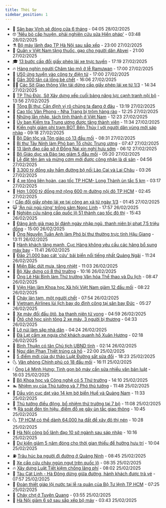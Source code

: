 ```yaml
---
title: Thời Sự
sidebar_position: 1
---
```


<!-- vnexpress-thoi-su:START -->
- 🦒 [Sân bay Vinh sẽ đóng cửa 6 tháng](https://vnexpress.net/san-bay-vinh-se-dong-cua-6-thang-4855041.html) - 04:05 28/02/2025
- 🤓 [&#39;Nếu bỏ cấp huyện, phải nghiên cứu sửa Hiến pháp&#39;](https://vnexpress.net/neu-bo-cap-huyen-phai-nghien-cuu-sua-hien-phap-4855025.html) - 03:48 28/02/2025
- ⚗️ [Bộ máy lãnh đạo TP Hà Nội sau sắp xếp](https://vnexpress.net/bo-may-lanh-dao-tp-ha-noi-sau-sap-xep-4854865.html) - 23:00 27/02/2025
- 🌊 [Quân y Việt Nam tặng thuốc, gạo cho người dân Abyei](https://vnexpress.net/quan-y-viet-nam-tang-thuoc-gao-cho-nguoi-dan-abyei-4854903.html) - 21:00 27/02/2025
- 🎓 [13 bước cấp đổi giấy phép lái xe trực tuyến](https://vnexpress.net/13-buoc-cap-doi-giay-phep-lai-xe-truc-tuyen-4854918.html) - 17:19 27/02/2025
- 🔥 [Hàng nghìn người Chăm tảo mộ ở lễ Ramưwan](https://vnexpress.net/hang-nghin-nguoi-cham-tao-mo-o-le-ramuwan-4854859.html) - 17:00 27/02/2025
- 🦏 [U50 ứng tuyển vào công ty điện tử](https://vnexpress.net/u50-ung-tuyen-vao-cong-ty-dien-tu-4854732.html) - 17:00 27/02/2025
- 👺 [Gần 300 tấn cá lồng bè chết](https://vnexpress.net/gan-300-tan-ca-long-be-chet-4854908.html) - 16:06 27/02/2025
- 🧑‍🏫 [Các Sở Giao thông Vận tải dừng cấp giấy phép lái xe từ 1/3](https://vnexpress.net/cac-so-giao-thong-van-tai-dung-cap-giay-phep-lai-xe-tu-1-3-4854905.html) - 14:34 27/02/2025
- 🚦 [TP Thủ Đức, Sở Xây dựng xếp cuối bảng năng lực cạnh tranh nội bộ](https://vnexpress.net/tp-thu-duc-so-xay-dung-xep-cuoi-bang-nang-luc-canh-tranh-noi-bo-4854893.html) - 13:56 27/02/2025
- 🎉 [Tổng Bí thư: Cần định vị rõ chúng ta đang ở đâu](https://vnexpress.net/tong-bi-thu-can-dinh-vi-ro-chung-ta-dang-o-dau-4854863.html) - 13:19 27/02/2025
- 🦒 [Cao tốc Vân Phong - Nha Trang bị trộm hàng rào](https://vnexpress.net/cao-toc-van-phong-nha-trang-bi-trom-hang-rao-4854886.html) - 12:25 27/02/2025
- 🤗 [Những lần nhập, tách tỉnh thành ở Việt Nam](https://vnexpress.net/nhung-lan-nhap-tach-tinh-thanh-o-viet-nam-4853636.html) - 12:23 27/02/2025
- 💼 [Ủy ban Kiểm tra Trung ương được tăng thành viên](https://vnexpress.net/uy-ban-kiem-tra-trung-uong-duoc-tang-thanh-vien-4854857.html) - 11:34 27/02/2025
- 🤩 [Kiến nghị giảm phí trạm BOT Bến Thủy I với người dân vùng mới sáp nhập](https://vnexpress.net/kien-nghi-giam-phi-tram-bot-ben-thuy-i-voi-nguoi-dan-vung-moi-sap-nhap-4854758.html) - 09:18 27/02/2025
- 🤡 [Bộ Dân tộc và Tôn giáo có 13 đầu mối](https://vnexpress.net/bo-dan-toc-va-ton-giao-co-13-dau-moi-4854723.html) - 08:31 27/02/2025
- 💯 [Bí thư Tây Ninh làm Phó ban Tổ chức Trung ương](https://vnexpress.net/bi-thu-tay-ninh-lam-pho-ban-to-chuc-trung-uong-4854737.html) - 07:47 27/02/2025
- 👺 [13 lãnh đạo cấp sở ở Đồng Nai xin nghỉ hưu sớm](https://vnexpress.net/13-lanh-dao-cap-so-o-dong-nai-xin-nghi-huu-som-4854606.html) - 06:12 27/02/2025
- 🌮 [Bộ Giáo dục và Đào tạo giảm 5 đầu mối](https://vnexpress.net/bo-giao-duc-va-dao-tao-giam-5-dau-moi-4854668.html) - 05:20 27/02/2025
- 🥸 [Lễ đặt tên âm và mừng cơm mới được công nhận là di sản](https://vnexpress.net/le-dat-ten-am-va-mung-com-moi-duoc-cong-nhan-la-di-san-4854595.html) - 04:56 27/02/2025
- 🐻 [3.300 tỷ đồng xây hầm đường bộ nối Lào Cai và Lai Châu](https://vnexpress.net/3-300-ty-dong-xay-ham-duong-bo-noi-lao-cai-va-lai-chau-4854574.html) - 03:26 27/02/2025
- 👀 [4 xe tông liên hoàn, cao tốc TP HCM- Long Thành ùn tắc 5 km](https://vnexpress.net/4-xe-tong-lien-hoan-cao-toc-tp-hcm-long-thanh-un-tac-5-km-4854591.html) - 03:17 27/02/2025
- 🤔 [Hơn 1.000 tỷ đồng mở rộng 600 m đường nội đô TP HCM](https://vnexpress.net/hon-1-000-ty-dong-mo-rong-600-m-duong-noi-do-tp-hcm-4854557.html) - 02:45 27/02/2025
- 🕯 [Cấp đổi giấy phép lái xe tại công an xã từ ngày 1/3](https://vnexpress.net/cap-doi-giay-phep-lai-xe-tai-cong-an-xa-tu-ngay-1-3-4854526.html) - 01:45 27/02/2025
- 😺 [&#39;Ăn núi ngủ rừng&#39; trồng sâm Ngọc Linh](https://vnexpress.net/an-nui-ngu-rung-trong-sam-ngoc-linh-4853364.html) - 17:57 26/02/2025
- 🦆 [Nghiên cứu nâng cấp quốc lộ 51 thành cao tốc đô thị](https://vnexpress.net/nghien-cuu-nang-cap-quoc-lo-51-thanh-cao-toc-do-thi-4854446.html) - 15:43 26/02/2025
- 🧰 [Đăng ảnh giả mạo bị đánh ngày nhập ngũ, thanh niên bị phạt 7,5 triệu đồng](https://vnexpress.net/dang-anh-gia-mao-bi-danh-ngay-nhap-ngu-thanh-nien-bi-phat-7-5-trieu-dong-4854432.html) - 15:00 26/02/2025
- 🦍 [Ông Nguyễn Tuấn Anh làm Phó bí thư thường trực tỉnh Hậu Giang](https://vnexpress.net/ong-nguyen-tuan-anh-lam-pho-bi-thu-thuong-truc-tinh-hau-giang-4854424.html) - 13:11 26/02/2025
- 🧰 [Hành khách tăng mạnh, Cục Hàng không yêu cầu các hãng bổ sung máy bay](https://vnexpress.net/hanh-khach-tang-manh-cuc-hang-khong-yeu-cau-cac-hang-bo-sung-may-bay-4854377.html) - 11:41 26/02/2025
- 💃 [Đắp 21.000 bao cát &#39;cứu&#39; bãi biển nổi tiếng nhất Quảng Ngãi](https://vnexpress.net/dap-21-000-bao-cat-cuu-bai-bien-noi-tieng-nhat-quang-ngai-4854251.html) - 11:24 26/02/2025
- 🧰 [Miền Bắc dứt mưa, tăng nhiệt](https://vnexpress.net/mien-bac-dut-mua-tang-nhiet-4854405.html) - 11:03 26/02/2025
- 🚀 [Bộ Xây dựng có 8 thứ trưởng](https://vnexpress.net/bo-xay-dung-co-8-thu-truong-4854337.html) - 10:16 26/02/2025
- 🎊 [Ông Lê Hải Bình làm Thứ trưởng Văn hóa Thể thao và Du lịch](https://vnexpress.net/ong-le-hai-binh-lam-thu-truong-van-hoa-the-thao-va-du-lich-4851883.html) - 08:47 26/02/2025
- 🤭 [Viện Hàn lâm Khoa học Xã hội Việt Nam giảm 12 đầu mối](https://vnexpress.net/vien-han-lam-khoa-hoc-xa-hoi-viet-nam-giam-12-dau-moi-4854298.html) - 08:22 26/02/2025
- 🤗 [Cháy lán tạm, một người chết](https://vnexpress.net/chay-lan-tam-mot-nguoi-chet-4854275.html) - 07:54 26/02/2025
- 🌈 [Vietnam Airlines lùi lịch bay do đình công tại sân bay Đức](https://vnexpress.net/vietnam-airlines-lui-lich-bay-do-dinh-cong-tai-san-bay-duc-4854237.html) - 05:27 26/02/2025
- 🦣 [Xe máy đối đầu ôtô, ba thanh niên tử vong](https://vnexpress.net/xe-may-doi-dau-oto-ba-thanh-nien-tu-vong-4854190.html) - 04:59 26/02/2025
- 🎡 [Ôtô chở học sinh tông 2 xe máy, 3 người bị thương](https://vnexpress.net/oto-cho-hoc-sinh-tong-2-xe-may-3-nguoi-bi-thuong-4854211.html) - 04:33 26/02/2025
- 🦏 [Lở núi làm sập nhà dân](https://vnexpress.net/lo-nui-lam-sap-nha-dan-4854183.html) - 04:24 26/02/2025
- 🎊 [Đà Lạt cấm xe ngựa chở khách quanh hồ Xuân Hương](https://vnexpress.net/da-lat-cam-xe-ngua-cho-khach-quanh-ho-xuan-huong-4854133.html) - 02:18 26/02/2025
- 🫶 [Bình Thuận có tân Chủ tịch UBND tỉnh](https://vnexpress.net/binh-thuan-co-tan-chu-tich-ubnd-tinh-4854092.html) - 02:14 26/02/2025
- 🤔 [Ngư dân Phan Thiết trúng cá hố](https://vnexpress.net/ngu-dan-phan-thiet-trung-ca-ho-4852923.html) - 22:00 25/02/2025
- 🤠 [5 điểm mới của dự thảo Luật Đường sắt sửa đổi](https://vnexpress.net/5-diem-moi-cua-du-thao-luat-duong-sat-sua-doi-4854044.html) - 18:23 25/02/2025
- 🌜 [Văn phòng Chính phủ có 18 đầu mối](https://vnexpress.net/van-phong-chinh-phu-co-18-dau-moi-4854046.html) - 16:11 25/02/2025
- 🕯 [Ông Lê Minh Hưng: Tinh gọn bộ máy cần sửa nhiều văn bản luật](https://vnexpress.net/ong-le-minh-hung-tinh-gon-bo-may-can-sua-nhieu-van-ban-luat-4854014.html) - 16:03 25/02/2025
- 🤔 [Bộ Khoa học và Công nghệ có 5 Thứ trưởng](https://vnexpress.net/bo-khoa-hoc-va-cong-nghe-co-5-thu-truong-4853925.html) - 14:10 25/02/2025
- 🏊 [Nhiệm vụ của Thủ tướng và 7 Phó thủ tướng](https://vnexpress.net/nhiem-vu-cua-thu-tuong-va-7-pho-thu-tuong-4853984.html) - 11:48 25/02/2025
- 🌮 [Dầu vón cục dạt vào 14 km bờ biển Huế và Quảng Nam](https://vnexpress.net/dau-von-cuc-dat-vao-14-km-bo-bien-hue-va-quang-nam-4853999.html) - 11:33 25/02/2025
- 🫣 [Thủ tướng điều động, bổ nhiệm thứ trưởng tại 7 bộ](https://vnexpress.net/thu-tuong-dieu-dong-bo-nhiem-thu-truong-tai-7-bo-4853998.html) - 11:08 25/02/2025
- ⚗️ [Rà soát đèn tín hiệu, điểm đỗ xe gây ùn tắc giao thông](https://vnexpress.net/ra-soat-den-tin-hieu-diem-do-xe-gay-un-tac-giao-thong-4853991.html) - 10:45 25/02/2025
- 🌜 [TP HCM có thể dành 64.000 ha đất để xây đô thị nén](https://vnexpress.net/tp-hcm-co-the-danh-64-000-ha-dat-de-xay-do-thi-nen-4853976.html) - 10:28 25/02/2025
- 🌁 [Hà Nội công bố lãnh đạo 10 sở ngành sau sáp nhập](https://vnexpress.net/ha-noi-cong-bo-lanh-dao-10-so-nganh-sau-sap-nhap-4853962.html) - 10:16 25/02/2025
- 🐲 [Dự kiến giảm 5 năm đóng cho thời gian thiếu để hưởng hưu trí](https://vnexpress.net/du-kien-giam-5-nam-dong-cho-thoi-gian-thieu-de-huong-huu-tri-4853878.html) - 10:04 25/02/2025
- ⛽️ [Trâu húc ba người đi đường ở Quảng Ninh](https://vnexpress.net/trau-huc-ba-nguoi-di-duong-o-quang-ninh-4853833.html) - 08:45 25/02/2025
- 🗽 [Xe cấp cứu cháy ngùn ngụt trên quốc lộ](https://vnexpress.net/xe-cap-cuu-chay-ngun-ngut-tren-quoc-lo-4853910.html) - 08:35 25/02/2025
- 🔥 [Xây dựng Luật Tiết kiệm chống lãng phí](https://vnexpress.net/xay-dung-luat-tiet-kiem-chong-lang-phi-4853853.html) - 08:02 25/02/2025
- 💯 [Tàu Cát Linh - Hà Đông dừng giữa đường, hành khách được trả vé](https://vnexpress.net/tau-cat-linh-ha-dong-dung-giua-duong-hanh-khach-duoc-tra-ve-4853824.html) - 07:57 25/02/2025
- 🦆 [Đoàn thiết giáp lội nước tại lễ ra quân của Bộ Tư lệnh TP HCM](https://vnexpress.net/doan-thiet-giap-loi-nuoc-tai-le-ra-quan-cua-bo-tu-lenh-tp-hcm-4853806.html) - 07:25 25/02/2025
- 🫣 [Cháy chợ ở Tuyên Quang](https://vnexpress.net/chay-cho-o-tuyen-quang-4853709.html) - 03:55 25/02/2025
- 🤡 [Hà Nội giảm 6 sở sau sắp xếp bộ máy](https://vnexpress.net/ha-noi-giam-6-so-sau-sap-xep-bo-may-4853655.html) - 03:43 25/02/2025<!-- vnexpress-thoi-su:END -->